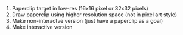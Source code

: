 1. Paperclip target in low-res (16x16 pixel or 32x32 pixels)
2. Draw paperclip using higher resolution space (not in pixel art style)
3. Make non-interactve version (just have a paperclip as a goal)
4. Make interactive version
